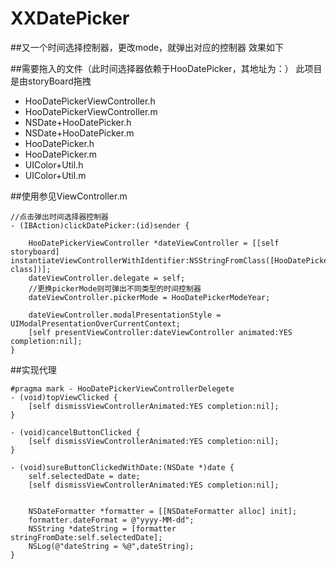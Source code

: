 # XXDatePicker
##又一个时间选择控制器，更改mode，就弹出对应的控制器
效果如下

##需要拖入的文件（此时间选择器依赖于HooDatePicker，其地址为：）
此项目是由storyBoard拖拽
- HooDatePickerViewController.h
- HooDatePickerViewController.m
- NSDate+HooDatePicker.h
- NSDate+HooDatePicker.m
- HooDatePicker.h
- HooDatePicker.m
- UIColor+Util.h
- UIColor+Util.m

##使用参见ViewController.m
```
//点击弹出时间选择器控制器
- (IBAction)clickDatePicker:(id)sender {
    
    HooDatePickerViewController *dateViewController = [[self storyboard] instantiateViewControllerWithIdentifier:NSStringFromClass([HooDatePickerViewController class])];
    dateViewController.delegate = self;
    //更换pickerMode则可弹出不同类型的时间控制器
    dateViewController.pickerMode = HooDatePickerModeYear;
    
    dateViewController.modalPresentationStyle = UIModalPresentationOverCurrentContext;
    [self presentViewController:dateViewController animated:YES completion:nil];
}
```

##实现代理
```
#pragma mark - HooDatePickerViewControllerDelegete
- (void)topViewClicked {
    [self dismissViewControllerAnimated:YES completion:nil];
}

- (void)cancelButtonClicked {
    [self dismissViewControllerAnimated:YES completion:nil];
}

- (void)sureButtonClickedWithDate:(NSDate *)date {
    self.selectedDate = date;
    [self dismissViewControllerAnimated:YES completion:nil];
    
    
    NSDateFormatter *formatter = [[NSDateFormatter alloc] init];
    formatter.dateFormat = @"yyyy-MM-dd";
    NSString *dateString = [formatter stringFromDate:self.selectedDate];
    NSLog(@"dateString = %@",dateString);
}
```
